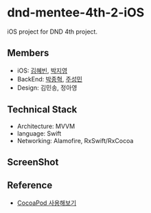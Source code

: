 # dnd-mentee-4th-2-iOS
iOS project for DND 4th project.

## Members
* iOS: [김혜빈](https://github.com/kimhyebeen), [박지영](https://github.com/zyeongPark)
* BackEnd: [박종혁](https://github.com/ParkJongHyuck), [주성민](https://github.com/god9599)
* Design: 김민송, 정아영

## Technical Stack
* Architecture: MVVM
* language: Swift
* Networking: Alamofire, RxSwift/RxCocoa

## ScreenShot

## Reference
* [CocoaPod 사용해보기](https://the-brain-of-sic2.tistory.com/66)